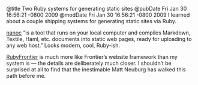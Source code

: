 @title Two Ruby systems for generating static sites
@pubDate Fri Jan 30 16:56:21 -0800 2009
@modDate Fri Jan 30 16:56:21 -0800 2009
I learned about a couple shipping systems for generating static sites via Ruby.

<a href="http://nanoc.stoneship.org/">nanoc</a> “is a tool that runs on your local computer and compiles Markdown, Textile, Haml, etc. documents into static web pages, ready for uploading to any web host.” Looks modern, cool, Ruby-ish.

<a href="http://www.apeth.com/RubyFrontierDocs/">RubyFrontier</a> is much more like Frontier’s website framework than my system is — the details are deliberately much closer. I shouldn’t be surprised at all to find that the inestimable Matt Neuburg has walked this path before me.
